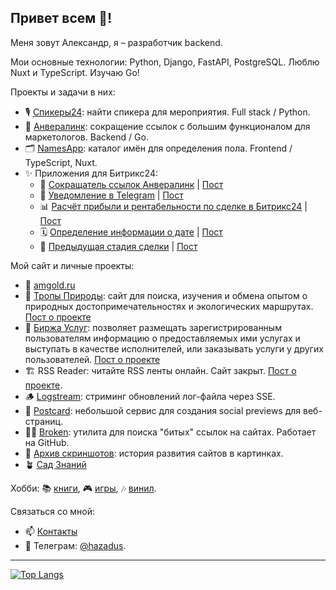## Привет всем 👋!

Меня зовут Александр, я – разработчик backend.

Мои основные технологии: Python, Django, FastAPI, PostgreSQL.
Люблю Nuxt и TypeScript. Изучаю Go!

Проекты и задачи в них:

- 🎙️ [Спикеры24](https://speakers24.ru): найти спикера для мероприятия. Full stack / Python.
- 🔗 [Анвералинк](https://anvlink.ru): сокращение ссылок с большим функционалом для маркетологов. Backend / Go.
- 🗂️ [NamesApp](https://nameapp.anverali.tech): каталог имён для определения пола. Frontend / TypeScript, Nuxt.
- ✨ Приложения для Битрикс24:
    - 🔗 [Сокращатель ссылок Анвералинк](https://www.bitrix24.ru/apps/app/anverali.anvlink/) | [Пост](https://hazadus.ru/blog/bitrix24-anvlink)
    - 💬 [Уведомление в Telegram](https://www.bitrix24.ru/apps/app/anverali.notifyapp/) | [Пост](https://hazadus.ru/blog/bitrix24-notifyapp)
    - 📊 [Расчёт прибыли и рентабельности по сделке в Битрикс24](https://www.bitrix24.ru/apps/app/anverali.profitsapp/) | [Пост](https://hazadus.ru/blog/bitrix24-profits)
    - 🗓️ [Определение информации о дате](https://www.bitrix24.ru/apps/app/anverali.dateapp/) | [Пост](https://hazadus.ru/blog/bitrix24-dateapp)
    - 🔄 [Предыдущая стадия сделки](https://www.bitrix24.ru/apps/app/anverali.previous_stage/) | [Пост](https://amgold.ru/blog/bitrix24-stages)

Мой сайт и личные проекты:

- 🏡 [amgold.ru](https://amgold.ru)
- 🌳 [Тропы Природы](https://тропыприроды.рф): сайт для поиска, изучения и обмена опытом о природных достопримечательностях и экологических маршрутах. [Пост о проекте](https://hazadus.ru/blog/ecotrails)
- 🔭 [Биржа Услуг](https://exchange.amgold.ru): позволяет размещать зарегистрированным пользователям информацию о предоставляемых ими услугах и выступать в качестве исполнителей, или заказывать услуги у других пользователей. [Пост о проекте](https://hazadus.ru/blog/services-exchange-project)
- 🏗️ RSS Reader: читайте RSS ленты онлайн. Сайт закрыт. [Пост о проекте](https://hazadus.ru/blog/new-project-rss-reader).
- 🪵 [Logstream](https://github.com/hazadus/go-logstream): стриминг обновлений лог-файла через SSE.
- 🌅 [Postcard](https://hazadus.github.io/nuxt-postcard/): небольшой сервис для создания social previews для веб-страниц.
- ⛓️‍💥 [Broken](https://github.com/hazadus/go-broken): утилита для поиска "битых" ссылок на сайтах. Работает на GitHub.
- 📸 [Архив скриншотов](https://github.com/hazadus/site-screenshots): история развития сайтов в картинках.
- 🪴 [Cад Знаний](https://hazadus.github.io/knowledge/)

Хобби: 📚 [книги](https://amgold.ru/about/bookshelf), 🎮 [игры](https://steamcommunity.com/id/hazadus/), 🎶 [винил](https://amgold.ru/vinyl/).

 Связаться со мной:
- 📫 [Контакты](https://amgold.ru/about/#contacts)
- 💬 Телеграм: [@hazadus](https://t.me/hazadus).

----

[![Top Langs](https://github-readme-stats.vercel.app/api/top-langs/?username=hazadus&langs_count=8&layout=compact)](https://github.com/anuraghazra/github-readme-stats)

<!--
[![Hazadus' GitHub stats](https://github-readme-stats.vercel.app/api?username=hazadus)](https://github.com/anuraghazra/github-readme-stats)

**hazadus/hazadus** is a ✨ _special_ ✨ repository because its `README.md` (this file) appears on your GitHub profile.

Here are some ideas to get you started:

- 🔭 I’m currently working on ...
- 🌱 I’m currently learning ...
- 👯 I’m looking to collaborate on ...
- 🤔 I’m looking for help with ...
- 💬 Ask me about ...
- 📫 How to reach me: ...
- 😄 Pronouns: ...
- ⚡ Fun fact: ...
-->
